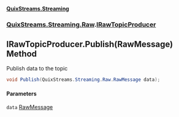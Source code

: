 #### [QuixStreams.Streaming](index.md 'index')
### [QuixStreams.Streaming.Raw](QuixStreams.Streaming.Raw.md 'QuixStreams.Streaming.Raw').[IRawTopicProducer](IRawTopicProducer.md 'QuixStreams.Streaming.Raw.IRawTopicProducer')

## IRawTopicProducer.Publish(RawMessage) Method

Publish data to the topic

```csharp
void Publish(QuixStreams.Streaming.Raw.RawMessage data);
```
#### Parameters

<a name='QuixStreams.Streaming.Raw.IRawTopicProducer.Publish(QuixStreams.Streaming.Raw.RawMessage).data'></a>

`data` [RawMessage](RawMessage.md 'QuixStreams.Streaming.Raw.RawMessage')